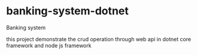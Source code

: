 # banking-system-dotnet
Banking system 

this project demonstrate the crud operation through web api in dotnet core framework and node js framework
